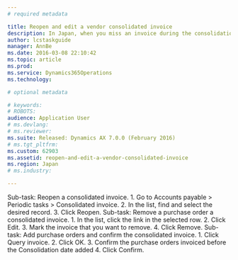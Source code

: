 ```yaml
---
# required metadata

title: Reopen and edit a vendor consolidated invoice
description: In Japan, when you miss an invoice during the consolidation process, you will need to reopen the consolidated invoice to add the missed invoice. This procedure walks you through reopening a confirmed consolidated invoice and modifying it. You must have a confirmed consolidated invoice before you can complete procedure. This procedure was created using the demo data company JPMF.
author: lcstaskguide
manager: AnnBe
ms.date: 2016-03-08 22:10:42
ms.topic: article
ms.prod: 
ms.service: Dynamics365Operations
ms.technology: 

# optional metadata

# keywords: 
# ROBOTS: 
audience: Application User
# ms.devlang: 
# ms.reviewer: 
ms.suite: Released: Dynamics AX 7.0.0 (February 2016)
# ms.tgt_pltfrm: 
ms.custom: 62903
ms.assetid: reopen-and-edit-a-vendor-consolidated-invoice
ms.region: Japan
# ms.industry: 

---
```


Sub-task: Reopen a consolidated invoice.
1.
Go to Accounts payable &gt; Periodic tasks &gt; Consolidated invoice.
2.
In the list, find and select the desired record.
3.
Click Reopen.
Sub-task: Remove a purchase order a consolidated invoice.
1.
In the list, click the link in the selected row.
2.
Click Edit.
3.
Mark the invoice that you want to remove.
4.
Click Remove.
Sub-task: Add purchase orders and confirm the consolidated invoice.
1.
Click Query invoice.
2.
Click OK.
3.
Confirm the purchase orders invoiced before the Consolidation date added
4.
Click Confirm.


